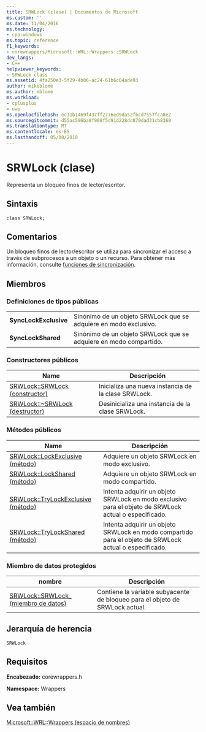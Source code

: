 ```yaml
---
title: SRWLock (clase) | Documentos de Microsoft
ms.custom: ''
ms.date: 11/04/2016
ms.technology:
- cpp-windows
ms.topic: reference
f1_keywords:
- corewrappers/Microsoft::WRL::Wrappers::SRWLock
dev_langs:
- C++
helpviewer_keywords:
- SRWLock class
ms.assetid: 4fa250e3-5f29-4b06-ac24-61b6c04ade93
author: mikeblome
ms.author: mblome
ms.workload:
- cplusplus
- uwp
ms.openlocfilehash: ec31b1469f437ff2776ed9da52fbcd7557fca8e2
ms.sourcegitcommit: d55ac596ba8f908f5d91d228dc070dad31cb8360
ms.translationtype: MT
ms.contentlocale: es-ES
ms.lasthandoff: 05/08/2018
---
```

# <a name="srwlock-class"></a>SRWLock (clase)
Representa un bloqueo finos de lector/escritor.  
  
## <a name="syntax"></a>Sintaxis  
  
```  
class SRWLock;  
```  
  
## <a name="remarks"></a>Comentarios  
 Un bloqueo finos de lector/escritor se utiliza para sincronizar el acceso a través de subprocesos a un objeto o un recurso. Para obtener más información, consulte [funciones de sincronización](http://msdn.microsoft.com/en-us/9b6359c2-0113-49b6-83d0-316ad95aba1b).  
  
## <a name="members"></a>Miembros  
  
### <a name="public-typedefs"></a>Definiciones de tipos públicas  
  
|||  
|-|-|  
|**SyncLockExclusive**|Sinónimo de un objeto SRWLock que se adquiere en modo exclusivo.|  
|**SyncLockShared**|Sinónimo de un objeto SRWLock que se adquiere en modo compartido.|  
  
### <a name="public-constructors"></a>Constructores públicos  
  
|Name|Descripción|  
|----------|-----------------|  
|[SRWLock::SRWLock (constructor)](../windows/srwlock-srwlock-constructor.md)|Inicializa una nueva instancia de la clase SRWLock.|  
|[SRWLock::~SRWLock (destructor)](../windows/srwlock-tilde-srwlock-destructor.md)|Desinicializa una instancia de la clase SRWLock.|  
  
### <a name="public-methods"></a>Métodos públicos  
  
|Name|Descripción|  
|----------|-----------------|  
|[SRWLock::LockExclusive (método)](../windows/srwlock-lockexclusive-method.md)|Adquiere un objeto SRWLock en modo exclusivo.|  
|[SRWLock::LockShared (método)](../windows/srwlock-lockshared-method.md)|Adquiere un objeto SRWLock en modo compartido.|  
|[SRWLock::TryLockExclusive (método)](../windows/srwlock-trylockexclusive-method.md)|Intenta adquirir un objeto SRWLock en modo exclusivo para el objeto de SRWLock actual o especificado.|  
|[SRWLock::TryLockShared (método)](../windows/srwlock-trylockshared-method.md)|Intenta adquirir un objeto SRWLock en modo compartido para el objeto de SRWLock actual o especificado.|  
  
### <a name="protected-data-member"></a>Miembro de datos protegidos  
  
|nombre|Descripción|  
|----------|-----------------|  
|[SRWLock::SRWLock_ (miembro de datos)](../windows/srwlock-srwlock-data-member.md)|Contiene la variable subyacente de bloqueo para el objeto de SRWLock actual.|  
  
## <a name="inheritance-hierarchy"></a>Jerarquía de herencia  
 `SRWLock`  
  
## <a name="requirements"></a>Requisitos  
 **Encabezado:** corewrappers.h  
  
 **Namespace:** Wrappers  
  
## <a name="see-also"></a>Vea también  
 [Microsoft::WRL::Wrappers (espacio de nombres)](../windows/microsoft-wrl-wrappers-namespace.md)